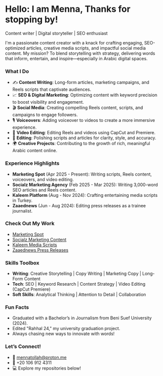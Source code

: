 # Hello: I am Menna, Thanks for stopping by!

Content writer | Digital storyteller | SEO enthusiast

I'm a passionate content creator with a knack for crafting engaging, SEO-optimized articles, creative media scripts, and impactful social media content. My mission? To blend storytelling with strategy, delivering words that inform, entertain, and inspire—especially in Arabic digital spaces.

### What I Do
- ✍️ **Content Writing**: Long-form articles, marketing campaigns, and Reels scripts that captivate audiences.
- 📈 **SEO & Digital Marketing**: Optimizing content with keyword precision to boost visibility and engagement.
- 🎬 **Social Media**: Creating compelling Reels content, scripts, and campaigns to engage followers.
- 🎙 **Voiceovers**: Adding voiceover to videos to create a more immersive experience.
- 🎥 **Video Editing**: Editing Reels and videos using CapCut and Premiere.
- 📝 **Editing**: Polishing scripts and articles for clarity, style, and accuracy.
- 🌍 **Creative Projects**: Contributing to the growth of rich, meaningful Arabic content online.

### Experience Highlights
- **Marketing Spot** (Apr 2025 - Present): Writing scripts, Reels content, voiceovers, and video editing.
- **Socialz Marketing Agency** (Feb 2025 - Mar 2025): Writing 3,000-word SEO articles and Reels content.
- **Kaleem Platform** (Aug - Nov 2024): Crafting entertaining media scripts in Turkey.
- **Zaaednews** (Jun - Aug 2024): Editing press releases as a trainee journalist.

### Check Out My Work
- [Marketing Spot](https://github.com/mennatullahx/Marketing-Spot)
- [Socialz Marketing Content](https://github.com/mennatullahx/Socialz-Content)
- [Kaleem Media Scripts](https://github.com/mennatullahx/kaleem-training)
- [Zaaednews Press Releases](https://github.com/mennatullahx/Zaaednews-training)

### Skills Toolbox
- **Writing**: Creative Storytelling | Copy Writing | Marketing Copy | Long-Form Content
- **Tech**: SEO | Keyword Research | Content Strategy | Video Editing (CapCut Premiere)
- **Soft Skills**: Analytical Thinking | Attention to Detail | Collaboration

### Fun Facts
- Graduated with a Bachelor’s in Journalism from Beni Suef University (2024).
- Edited "Rahhal 24," my university graduation project.
- Always chasing new ways to innovate with words!

### Let’s Connect!
- 📧 [mennatollah@proton.me](mailto:mennatollah@proton.me)
- 📱 +20 106 912 4311
- 💻 Explore my repositories below!

